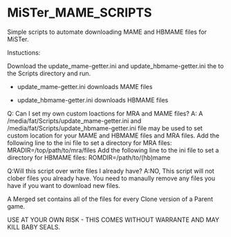 # MiSTer_MAME_SCRIPTS
Simple scripts to automate downloading MAME and HBMAME files for MiSTer.

Instuctions: 

Download the update_mame-getter.ini and update_hbmame-getter.ini the to the Scripts directory and run.

* update_mame-getter.ini downloads MAME files

* update_hbmame-getter.ini downloads HBMAME files


Q: Can I set my own custom loactions for MRA and MAME files? 
A: A /media/fat/Scripts/update_mame-getter.ini and /media/fat/Scripts/update_hbmame-getter.ini file may be used to set custom location for your MAME and HBMAME files and MRA files.
Add the following line to the ini file to set a directory for MRA files: MRADIR=/top/path/to/mra/files
Add the following line to the ini file to set a directory for HBMAME files: ROMDIR=/path/to/(hb)mame

Q:Will this script over write files I already have?
A:NO, This script will not clober files you already have. You need to manaully remove any files you have if you want to download new files.

A Merged set contains all of the files for every Clone version of a Parent game.

USE AT YOUR OWN RISK - THIS COMES WITHOUT WARRANTE AND MAY KILL BABY SEALS.

